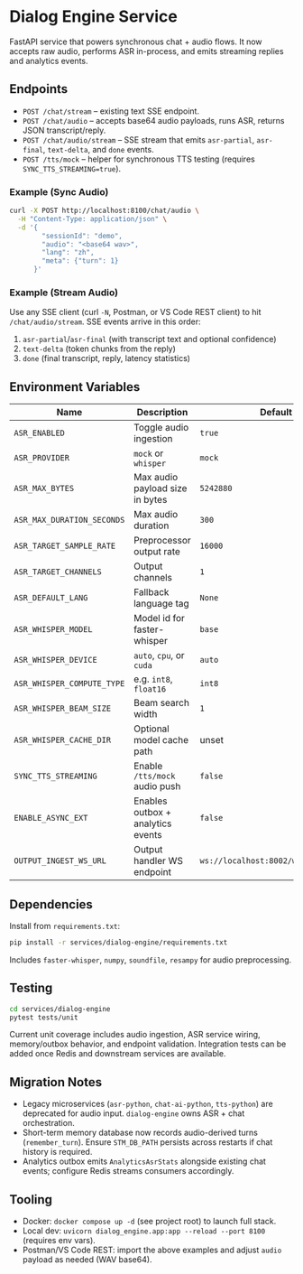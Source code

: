 # Dialog Engine Service

FastAPI service that powers synchronous chat + audio flows. It now accepts raw audio, performs ASR in-process, and emits streaming replies and analytics events.

## Endpoints

- `POST /chat/stream` – existing text SSE endpoint.
- `POST /chat/audio` – accepts base64 audio payloads, runs ASR, returns JSON transcript/reply.
- `POST /chat/audio/stream` – SSE stream that emits `asr-partial`, `asr-final`, `text-delta`, and `done` events.
- `POST /tts/mock` – helper for synchronous TTS testing (requires `SYNC_TTS_STREAMING=true`).

### Example (Sync Audio)
```bash
curl -X POST http://localhost:8100/chat/audio \
  -H "Content-Type: application/json" \
  -d '{
        "sessionId": "demo",
        "audio": "<base64 wav>",
        "lang": "zh",
        "meta": {"turn": 1}
      }'
```

### Example (Stream Audio)
Use any SSE client (curl `-N`, Postman, or VS Code REST client) to hit `/chat/audio/stream`. SSE events arrive in this order:
1. `asr-partial`/`asr-final` (with transcript text and optional confidence)
2. `text-delta` (token chunks from the reply)
3. `done` (final transcript, reply, latency statistics)

## Environment Variables

| Name | Description | Default |
| --- | --- | --- |
| `ASR_ENABLED` | Toggle audio ingestion | `true` |
| `ASR_PROVIDER` | `mock` or `whisper` | `mock` |
| `ASR_MAX_BYTES` | Max audio payload size in bytes | `5242880` |
| `ASR_MAX_DURATION_SECONDS` | Max audio duration | `300` |
| `ASR_TARGET_SAMPLE_RATE` | Preprocessor output rate | `16000` |
| `ASR_TARGET_CHANNELS` | Output channels | `1` |
| `ASR_DEFAULT_LANG` | Fallback language tag | `None` |
| `ASR_WHISPER_MODEL` | Model id for faster-whisper | `base` |
| `ASR_WHISPER_DEVICE` | `auto`, `cpu`, or `cuda` | `auto` |
| `ASR_WHISPER_COMPUTE_TYPE` | e.g. `int8`, `float16` | `int8` |
| `ASR_WHISPER_BEAM_SIZE` | Beam search width | `1` |
| `ASR_WHISPER_CACHE_DIR` | Optional model cache path | unset |
| `SYNC_TTS_STREAMING` | Enable `/tts/mock` audio push | `false` |
| `ENABLE_ASYNC_EXT` | Enables outbox + analytics events | `false` |
| `OUTPUT_INGEST_WS_URL` | Output handler WS endpoint | `ws://localhost:8002/ws/ingest/tts` |

## Dependencies

Install from `requirements.txt`:
```bash
pip install -r services/dialog-engine/requirements.txt
```
Includes `faster-whisper`, `numpy`, `soundfile`, `resampy` for audio preprocessing.

## Testing

```bash
cd services/dialog-engine
pytest tests/unit
```

Current unit coverage includes audio ingestion, ASR service wiring, memory/outbox behavior, and endpoint validation. Integration tests can be added once Redis and downstream services are available.

## Migration Notes

- Legacy microservices (`asr-python`, `chat-ai-python`, `tts-python`) are deprecated for audio input. `dialog-engine` owns ASR + chat orchestration.
- Short-term memory database now records audio-derived turns (`remember_turn`). Ensure `STM_DB_PATH` persists across restarts if chat history is required.
- Analytics outbox emits `AnalyticsAsrStats` alongside existing chat events; configure Redis streams consumers accordingly.

## Tooling

- Docker: `docker compose up -d` (see project root) to launch full stack.
- Local dev: `uvicorn dialog_engine.app:app --reload --port 8100` (requires env vars).
- Postman/VS Code REST: import the above examples and adjust `audio` payload as needed (WAV base64).

